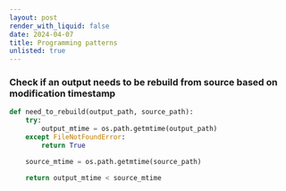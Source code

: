 ```yaml
---
layout: post
render_with_liquid: false
date: 2024-04-07
title: Programming patterns
unlisted: true
---
```


### Check if an output needs to be rebuild from source based on modification timestamp

``` python
def need_to_rebuild(output_path, source_path):
    try:
        output_mtime = os.path.getmtime(output_path)
    except FileNotFoundError:
        return True

    source_mtime = os.path.getmtime(source_path)

    return output_mtime < source_mtime
```
